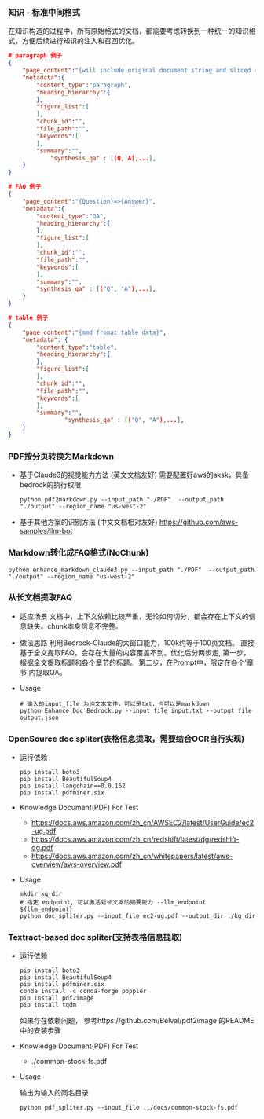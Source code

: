 ### 知识 - 标准中间格式
在知识构造的过程中，所有原始格式的文档，都需要考虑转换到一种统一的知识格式，方便后续进行知识的注入和召回优化。

```json
# paragraph 例子
{
    "page_content":"{will include original document string and sliced document string}",
    "metadata":{
        "content_type":"paragraph",
        "heading_hierarchy":{
        },
        "figure_list":[
        ],
        "chunk_id":"",
        "file_path":"",
        "keywords":[
        ],
        "summary":"",
  			"synthesis_qa" : [(Q, A),...],
    }
}

# FAQ 例子
{
    "page_content":"{Question}=>{Answer}",
    "metadata":{
        "content_type":"QA",
        "heading_hierarchy":{
        },
        "figure_list":[
        ],
        "chunk_id":"",
        "file_path":"",
        "keywords":[
        ],
        "summary":"",
      	"synthesis_qa" : [("Q", "A"),...],
    }
}

# table 例子
{
    "page_content":"{mmd fromat table data}",
    "metadata": {
        "content_type":"table",
        "heading_hierarchy":{
        },
        "figure_list":[
        ],
        "chunk_id":"",
        "file_path":"",
        "keywords":[
        ],
        "summary":"",
				"synthesis_qa" : [("Q", "A"),...],
    }
}
```



### PDF按分页转换为Markdown

- 基于Claude3的视觉能力方法 (英文文档友好)
  需要配置好aws的aksk，具备bedrock的执行权限
  ```
  python pdf2markdown.py --input_path "./PDF"  --output_path "./output" --region_name "us-west-2"
  ```
- 基于其他方案的识别方法 (中文文档相对友好)
  https://github.com/aws-samples/llm-bot


### Markdown转化成FAQ格式(NoChunk)
  ```
  python enhance_markdown_claude3.py --input_path "./PDF"  --output_path "./output" --region_name "us-west-2"
  ```


### 从长文档提取FAQ

- 适应场景
  文档中，上下文依赖比较严重，无论如何切分，都会存在上下文的信息缺失。chunk本身信息不完整。

- 做法思路
  利用Bedrock-Claude的大窗口能力，100k约等于100页文档。 直接基于全文提取FAQ，会存在大量的内容覆盖不到。优化后分两步走, 第一步，根据全文提取标题和各个章节的标题。 第二步，在Prompt中，限定在各个'章节'内提取QA。

- Usage
    ```shell
    # 输入的input_file 为纯文本文件，可以是txt，也可以是markdown
    python Enhance_Doc_Bedrock.py --input_file input.txt --output_file output.json
    ```

### OpenSource doc spliter(表格信息提取，需要结合OCR自行实现)

- 运行依赖
    ```shell
    pip install boto3
    pip install BeautifulSoup4
    pip install langchain==0.0.162
    pip install pdfminer.six
    ```

- Knowledge Document(PDF) For Test 
  + https://docs.aws.amazon.com/zh_cn/AWSEC2/latest/UserGuide/ec2-ug.pdf
  + https://docs.aws.amazon.com/zh_cn/redshift/latest/dg/redshift-dg.pdf
  + https://docs.aws.amazon.com/zh_cn/whitepapers/latest/aws-overview/aws-overview.pdf

- Usage
    ```shell
    mkdir kg_dir
    # 指定 endpoint, 可以激活对长文本的摘要能力 --llm_endpoint ${llm_endpoint}
    python doc_spliter.py --input_file ec2-ug.pdf --output_dir ./kg_dir
    ```



### Textract-based doc spliter(支持表格信息提取)

- 运行依赖
    ```shell
    pip install boto3
    pip install BeautifulSoup4
    pip install pdfminer.six
    conda install -c conda-forge poppler
    pip install pdf2image
    pip install tqdm
    ```
    如果存在依赖问题， 参考https://github.com/Belval/pdf2image 的README中的安装步骤

- Knowledge Document(PDF) For Test 
  + ./common-stock-fs.pdf

- Usage
  
    输出为输入的同名目录
    
    ```shell
    python pdf_spliter.py --input_file ../docs/common-stock-fs.pdf
    ```